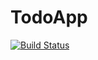 # TodoApp
[![Build Status](https://travis-ci.com/kapillamba4/TodoApp.svg?token=yYsQueBytN9ZixGZais6&branch=master)](https://travis-ci.com/kapillamba4/TodoApp)
